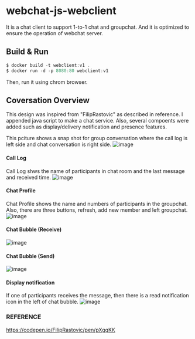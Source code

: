 # webchat-js-webclient
It is a chat client to support 1-to-1 chat and groupchat.
And it is optimized to ensure the operation of webchat server.

## Build & Run
```c
$ docker build -t webclient:v1 .
$ docker run -d -p 8080:80 webclient:v1
```
Then, run it using chrom browser. 

## Coversation Overview

This design was inspired from "FilipRastovic" as described in reference.
I appended java script to make a chat service. Also, several compoents were added such as display/delivery notification and presence features. 

This pciture shows a snap shot for group conversation where the call log is left side and chat conversation is right side.
![image](https://user-images.githubusercontent.com/52392004/84659810-f4f38300-af52-11ea-9ed9-9bf4cd8cdc36.png)

#### Call Log

Call Log shws the name of participants in chat room and the last message and received time. 
![image](https://user-images.githubusercontent.com/52392004/84660117-57e51a00-af53-11ea-9589-1199bdcecb55.png)


#### Chat Profile

Chat Profile shows the name and numbers of participants in the groupchat. Also, there are three buttons, refresh, add new member and left groupchat.
![image](https://user-images.githubusercontent.com/52392004/84660203-75b27f00-af53-11ea-807b-6c4bc1ad7288.png)

#### Chat Bubble (Receive)
![image](https://user-images.githubusercontent.com/52392004/84659902-12c0e800-af53-11ea-811e-a7987039a3e1.png)

#### Chat Bubble (Send)
![image](https://user-images.githubusercontent.com/52392004/84659978-2f5d2000-af53-11ea-819c-c77f5fd68b3d.png)

#### Display notification
If one of participants receives the message, then there is a read notification icon in the left of chat bubble.
![image](https://user-images.githubusercontent.com/52392004/84660428-ca55fa00-af53-11ea-9bf1-38b9e0d22c08.png)


### REFERENCE

https://codepen.io/FilipRastovic/pen/pXgqKK
